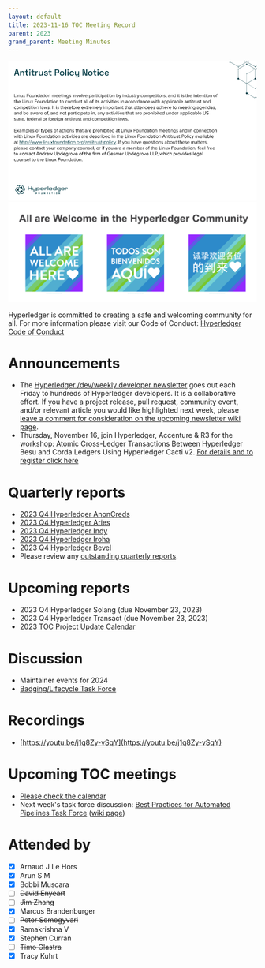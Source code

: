 ```yaml
---
layout: default
title: 2023-11-16 TOC Meeting Record
parent: 2023
grand_parent: Meeting Minutes
---
```

![Antitrust Policy Notice](../images/antitrust-policy-notice.png "Antitrust Policy Notice")
![All are Welcome in the Hyperledger Community](../images/all-are-welcome.png "All are Welcome in the Hyperledger Community")

Hyperledger is committed to creating a safe and welcoming community for all. For more information please visit our Code of Conduct: [Hyperledger Code of Conduct](https://toc.hyperledger.org/governing-documents/code-of-conduct.html)

# Announcements
* The [Hyperledger /dev/weekly developer newsletter](https://wiki.hyperledger.org/pages/viewpage.action?pageId=39618905) goes out each Friday to hundreds of Hyperledger developers. It is a collaborative effort. If you have a project release, pull request, community event, and/or relevant article you would like highlighted next week, please [leave a comment for consideration on the upcoming newsletter wiki page](https://wiki.hyperledger.org/display/DR/2023).
* Thursday, November 16, join Hyperledger, Accenture & R3 for the workshop: Atomic Cross-Ledger Transactions Between Hyperledger Besu and Corda Ledgers Using Hyperledger Cacti v2. [For details and to register click here](https://zoom.us/meeting/register/tJUuce6tpzsqEt2DvUErQ0LnW1qsC0PCT9Dz#/registration) 

# Quarterly reports
* [2023 Q4 Hyperledger AnonCreds](https://github.com/hyperledger/toc/pull/180)
* [2023 Q4 Hyperledger Aries](https://github.com/hyperledger/toc/pull/181)
* [2023 Q4 Hyperledger Indy](https://github.com/hyperledger/toc/pull/182)
* [2023 Q4 Hyperledger Iroha](https://github.com/hyperledger/toc/pull/183)
* [2023 Q4 Hyperledger Bevel](https://github.com/hyperledger/toc/pull/186)
* Please review any [outstanding quarterly reports](https://github.com/hyperledger/toc/pulls?q=is%3Apr+is%3Aopen+label%3Aquarterly-report+user-review-requested%3A%40me).

# Upcoming reports
* 2023 Q4 Hyperledger Solang (due November 23, 2023)
* 2023 Q4 Hyperledger Transact (due November 23, 2023)
* [2023 TOC Project Update Calendar](../../project-reports/2023/2023-updates.md)

# Discussion
* Maintainer events for 2024
* [Badging/Lifecycle Task Force](https://github.com/hyperledger/toc/issues/50)

# Recordings
* [https://youtu.be/j1q8Zy-vSqY](https://youtu.be/j1q8Zy-vSqY)

# Upcoming TOC meetings
* [Please check the calendar](https://lists.hyperledger.org/g/toc/calendar)
* Next week's task force discussion: [Best Practices for Automated Pipelines Task Force](https://github.com/hyperledger/toc/issues/44) ([wiki page](https://wiki.hyperledger.org/display/TF/Best+Practices+for+Automated+Pipelines))

# Attended by
* [x] Arnaud J Le Hors
* [x] Arun S M
* [x] Bobbi Muscara
* [ ] ~~David Enyeart~~
* [ ] ~~Jim Zhang~~
* [x] Marcus Brandenburger
* [ ] ~~Peter Somogyvari~~
* [x] Ramakrishna V
* [x] Stephen Curran
* [ ] ~~Timo Glastra~~
* [x] Tracy Kuhrt
